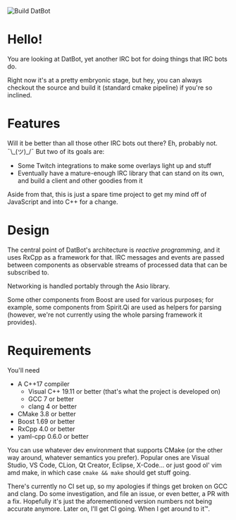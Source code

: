 ![Build DatBot](https://github.com/DrFrankenstein/DatBot/workflows/Build%20DatBot/badge.svg)

# Hello!

You are looking at DatBot, yet another IRC bot for doing things that IRC bots do.

Right now it's at a pretty embryonic stage, but hey, you can always checkout the source and build it (standard cmake pipeline) if
you're so inclined.

# Features
Will it be better than all those other IRC bots out there? Eh, probably not. ¯\\\_(ツ)_/¯ But two of its goals are:
* Some Twitch integrations to make some overlays light up and stuff
* Eventually have a mature-enough IRC library that can stand on its own, and build a client and other goodies from it

Aside from that, this is just a spare time project to get my mind off of JavaScript and into C++ for a change.

# Design
The central point of DatBot's architecture is _reactive programming_, and it uses RxCpp as a framework for that.
IRC messages and events are passed between components as observable streams of processed data that can be subscribed to.

Networking is handled portably through the Asio library.

Some other components from Boost are used for various purposes; for example, some components from Spirit.Qi are used as helpers for
parsing (however, we're not currently using the whole parsing framework it provides).

# Requirements
You'll need
* A C++17 compiler
  * Visual C++ 19.11 or better (that's what the project is developed on)
  * GCC 7 or better
  * clang 4 or better
* CMake 3.8 or better
* Boost 1.69 or better
* RxCpp 4.0 or better
* yaml-cpp 0.6.0 or better

You can use whatever dev environment that supports CMake (or the other way around, whatever semantics you prefer). Popular ones are
Visual Studio, VS Code, CLion, Qt Creator, Eclipse, X-Code... or just good ol' vim amd make, in which case `cmake && make` should
get stuff going.

There's currently no CI set up, so my apologies if things get broken on GCC and clang. Do some investigation, and file an issue,
or even better, a PR with a fix. Hopefully it's just the aforementioned version numbers not being accurate anymore. Later on, I'll
get CI going. When I get around to it™.
